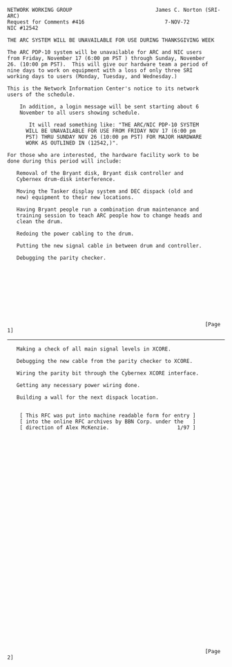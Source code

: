     NETWORK WORKING GROUP                           James C. Norton (SRI-ARC)
    Request for Comments #416                          7-NOV-72
    NIC #12542

    THE ARC SYSTEM WILL BE UNAVAILABLE FOR USE DURING THANKSGIVING WEEK

    The ARC PDP-10 system will be unavailable for ARC and NIC users
    from Friday, November 17 (6:00 pm PST ) through Sunday, November
    26. (10:00 pm PST).  This will give our hardware team a period of
    nine days to work on equipment with a loss of only three SRI
    working days to users (Monday, Tuesday, and Wednesday.)

    This is the Network Information Center's notice to its network
    users of the schedule.

        In addition, a login message will be sent starting about 6
        November to all users showing schedule.

           It will read something like: "THE ARC/NIC PDP-10 SYSTEM
          WILL BE UNAVAILABLE FOR USE FROM FRIDAY NOV 17 (6:00 pm
          PST) THRU SUNDAY NOV 26 (10:00 pm PST) FOR MAJOR HARDWARE
          WORK AS OUTLINED IN (12542,)".

    For those who are interested, the hardware facility work to be
    done during this period will include:

       Removal of the Bryant disk, Bryant disk controller and
       Cybernex drum-disk interference.

       Moving the Tasker display system and DEC dispack (old and
       new) equipment to their new locations.

       Having Bryant people run a combination drum maintenance and
       training session to teach ARC people how to change heads and
       clean the drum.

       Redoing the power cabling to the drum.

       Putting the new signal cable in between drum and controller.

       Debugging the parity checker.










                                                                    [Page 1]

------------------------------------------------------------------------

``` newpage
   Making a check of all main signal levels in XCORE.

   Debugging the new cable from the parity checker to XCORE.

   Wiring the parity bit through the Cybernex XCORE interface.

   Getting any necessary power wiring done.

   Building a wall for the next dispack location.


    [ This RFC was put into machine readable form for entry ]
    [ into the online RFC archives by BBN Corp. under the   ]
    [ direction of Alex McKenzie.                      1/97 ]




































                                                                [Page 2]
```

